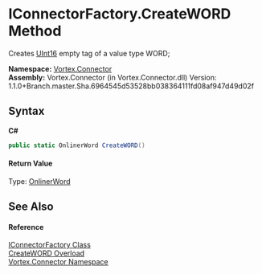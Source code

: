 # IConnectorFactory.CreateWORD Method 
 

Creates <a href="http://msdn2.microsoft.com/en-us/library/s6eyk10z" target="_blank">UInt16</a> empty tag of a value type WORD;

**Namespace:**&nbsp;<a href="N_Vortex_Connector.md">Vortex.Connector</a><br />**Assembly:**&nbsp;Vortex.Connector (in Vortex.Connector.dll) Version: 1.1.0+Branch.master.Sha.6964545d53528bb038364111fd08af947d49d02f

## Syntax

**C#**<br />
``` C#
public static OnlinerWord CreateWORD()
```


#### Return Value
Type: <a href="T_Vortex_Connector_ValueTypes_OnlinerWord.md">OnlinerWord</a><br />

## See Also


#### Reference
<a href="T_Vortex_Connector_IConnectorFactory.md">IConnectorFactory Class</a><br /><a href="Overload_Vortex_Connector_IConnectorFactory_CreateWORD.md">CreateWORD Overload</a><br /><a href="N_Vortex_Connector.md">Vortex.Connector Namespace</a><br />